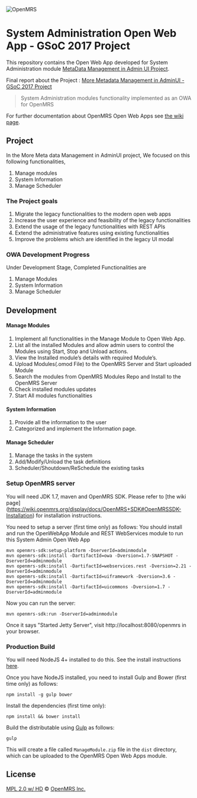 <img src="https://cloud.githubusercontent.com/assets/668093/12567089/0ac42774-c372-11e5-97eb-00baf0fccc37.jpg" alt="OpenMRS"/>

# System Administration Open Web App  - GSoC 2017 Project

This repository contains the Open Web App developed for System Administration module [MetaData Management in Admin UI Project](https://wiki.openmrs.org/display/projects/More+Metadata+Management+in+AdminUI).

Final report about the Project : [More Metadata Management in AdminUI - GSoC 2017 Project](https://wiki.openmrs.org/display/projects/More+Metadata+Management+in+AdminUI+-+GSoC+2017+Project)

> System Administration modules functionality implemented as an OWA for OpenMRS

For further documentation about OpenMRS Open Web Apps see [the wiki page](https://wiki.openmrs.org/display/docs/Open+Web+Apps+Module).

## Project

In the More Meta data Management in AdminUI project, We focused on this following functionalities,
1. Manage modules
2. System Information
3. Manage Scheduler

### The Project goals
1. Migrate the legacy functionalities to the modern open web apps
2. Increase the user experience and feasibility of the legacy functionalities
3. Extend the usage of the legacy functionalities with REST APIs
4. Extend the administrative features using existing functionalities
5. Improve the problems which are identified in the legacy UI modal

### OWA Development Progress

Under Development Stage, Completed Functionalities are
 1. Manage Modules
 2. System Information
 3. Manage Scheduler

## Development

#### Manage Modules
1. Implement all functionalities in the Manage Module to Open Web App.
2. List all the installed Modules and allow admin users to control the Modules using Start, Stop and Unload actions.
3. View the Installed module’s details with required Module’s.
4. Upload Modules(.omod File) to the OpenMRS Server and Start uploaded Module
5. Search the modules from OpenMRS Modules Repo and Install to the OpenMRS Server
6. Check installed modules updates
7. Start All modules functionalities

#### System Information
1. Provide all the information to the user
2. Categorized and implement the Information page.

#### Manage Scheduler
1. Manage the tasks in the system 
2. Add/Modify/Unload the task definitions
3. Scheduler/Shoutdown/ReSchedule the existing tasks

### Setup OpenMRS server

You will need JDK 1.7, maven and OpenMRS SDK. Please refer to [the wiki page] (https://wiki.openmrs.org/display/docs/OpenMRS+SDK#OpenMRSSDK-Installation) for installation instructions.

You need to setup a server (first time only) as follows:
You should install and run the OpenWebApp Module and REST WebServices module to run this System Admin Open Web App

````
mvn openmrs-sdk:setup-platform -DserverId=adminmodule
mvn openmrs-sdk:install -DartifactId=owa -Dversion=1.7-SNAPSHOT -DserverId=adminmodule
mvn openmrs-sdk:install -DartifactId=webservices.rest -Dversion=2.21 -DserverId=adminmodule
mvn openmrs-sdk:install -DartifactId=uiframework -Dversion=3.6 -DserverId=adminmodule
mvn openmrs-sdk:install -DartifactId=uicommons -Dversion=1.7 -DserverId=adminmodule
````

Now you can run the server:
````
mvn openmrs-sdk:run -DserverId=adminmodule
````
Once it says "Started Jetty Server", visit http://localhost:8080/openmrs in your browser.

### Production Build

You will need NodeJS 4+ installed to do this. See the install instructions [here](https://nodejs.org/en/download/package-manager/).

Once you have NodeJS installed, you need to install Gulp and Bower (first time only) as follows:
````
npm install -g gulp bower
````

Install the dependencies (first time only):

```
npm install && bower install
```

Build the distributable using [Gulp](http://gulpjs.com/) as follows:

````
gulp
````

This will create a file called `ManageModule.zip` file in the `dist` directory, which can be uploaded to the OpenMRS Open Web Apps module.

## License

[MPL 2.0 w/ HD](http://openmrs.org/license/) © [OpenMRS Inc.](http://www.openmrs.org/)
